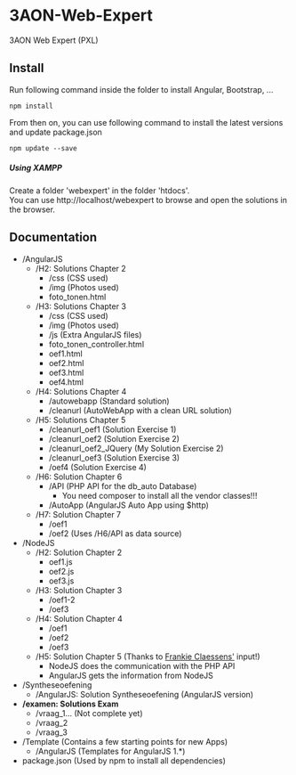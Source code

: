 # 3AON-Web-Expert
3AON Web Expert (PXL)

## Install

Run following command inside the folder to install Angular, Bootstrap, ...

```
npm install
```

From then on, you can use following command to install the latest versions and update package.json

```
npm update --save
```

##### Using XAMPP

Create a folder 'webexpert' in the folder 'htdocs'.  
You can use http://localhost/webexpert to browse and open the solutions in the browser.

## Documentation

* /AngularJS
    * /H2: Solutions Chapter 2
        * /css (CSS used)
        * /img (Photos used)
        * foto_tonen.html
    * /H3: Solutions Chapter 3
        * /css (CSS used)
        * /img (Photos used)
        * /js (Extra AngularJS files)
        * foto_tonen_controller.html
        * oef1.html
        * oef2.html
        * oef3.html
        * oef4.html
    * /H4: Solutions Chapter 4
        * /autowebapp (Standard solution)
        * /cleanurl (AutoWebApp with a clean URL solution)
    * /H5: Solutions Chapter 5
        * /cleanurl_oef1 (Solution Exercise 1)
        * /cleanurl_oef2 (Solution Exercise 2)
        * /cleanurl_oef2_JQuery (My Solution Exercise 2)
        * /cleanurl_oef3 (Solution Exercise 3)
        * /oef4 (Solution Exercise 4)
    * /H6: Solution Chapter 6
        * /API (PHP API for the db_auto Database)
            * You need composer to install all the vendor classes!!!
        * /AutoApp (AngularJS Auto App using $http)
    * /H7: Solution Chapter 7
        * /oef1
        * /oef2 (Uses /H6/API as data source)
* /NodeJS
    * /H2: Solution Chapter 2
        * oef1.js
        * oef2.js
        * oef3.js
    * /H3: Solution Chapter 3
        * /oef1-2
        * /oef3
    * /H4: Solution Chapter 4
        * /oef1
        * /oef2
        * /oef3
    * /H5: Solution Chapter 5 (Thanks to [Frankie Claessens'](https://www.facebook.com/thisisfraa) input!)
        * NodeJS does the communication with the PHP API
        * AngularJS gets the information from NodeJS
* /Syntheseoefening
    * /AngularJS: Solution Syntheseoefening (AngularJS version)
* **/examen: Solutions Exam**
    * /vraag_1... (Not complete yet)
    * /vraag_2
    * /vraag_3
* /Template (Contains a few starting points for new Apps)
    * /AngularJS (Templates for AngularJS 1.*)
* package.json (Used by npm to install all dependencies)